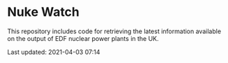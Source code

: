 # Nuke Watch

This repository includes code for retrieving the latest information available on the output of EDF nuclear power plants in the UK.

Last updated: 2021-04-03 07:14